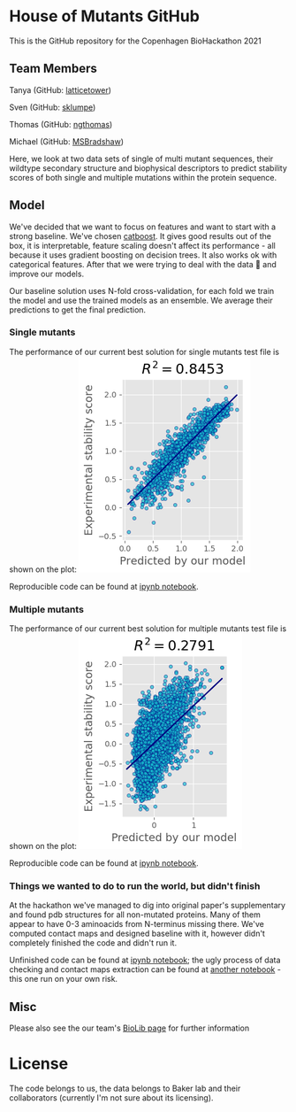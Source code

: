 # House of Mutants GitHub
This is the GitHub repository for the Copenhagen BioHackathon 2021

## Team Members
Tanya (GitHub: [latticetower](https://github.com/latticetower))

Sven (GitHub: [sklumpe](https://github.com/sklumpe))

Thomas (GitHub: [ngthomas](https://github.com/ngthomas))

Michael (GitHub: [MSBradshaw](https://github.com/MSBradshaw))

Here, we look at two data sets of single of multi mutant sequences,
their wildtype secondary structure and biophysical descriptors to
predict stability scores of both single and multiple mutations within
the protein sequence.

## Model
We've decided that we want to focus on features and want to start with a strong baseline. We've chosen [catboost](https://catboost.ai). It gives good results out of the box, it is interpretable, feature scaling doesn't affect its performance - all because it uses gradient boosting on decision trees. It also works ok with categorical features. After that we were trying to deal with the data :slightly_smiling_face: and improve our models.

Our baseline solution uses N-fold cross-validation, for each fold we train the model and use the trained models as an ensemble. We average their predictions to get the final prediction.

### Single mutants
The performance of our current best solution for single mutants test file is shown on the plot:
![Plot with our best model performance on the test set (single mutants)](images/single-mutants-best-solution.png)

Reproducible code can be found at [ipynb notebook](notebooks/catboost-cross-val-models-multiple-mutants-with-features.ipynb).

### Multiple mutants
The performance of our current best solution for multiple mutants test file is shown on the plot:
![Plot with our best model performance on the test set (multiple mutants)](images/multiple-mutants-best-solution.png)

Reproducible code can be found at [ipynb notebook](notebooks/catboost_cv_sing_mut_slim.ipynb).

### Things we wanted to do to run the world, but didn't finish

At the hackathon we've managed to dig into original paper's supplementary and found pdb structures for all non-mutated proteins. Many of them appear to have 0-3 aminoacids from N-terminus missing there. We've computed contact maps and designed baseline with it, however didn't completely finished the code and didn't run it.

Unfinished code can be found at [ipynb notebook](notebooks/catboost-cross-val-models-multiple-mutants-cmaps.ipynb); the ugly process of data checking and contact maps extraction can be found at [another notebook](notebooks/EDA-pdb.ipynb) - this one run on your own risk.

## Misc
Please also see the our team's [BioLib page](https://biolib.com/house-of-mutants-mt24/house-of-mutants/) for further information

# License

The code belongs to us, the data belongs to Baker lab and their collaborators (currently I'm not sure about its licensing).
